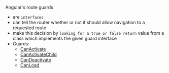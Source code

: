 Angular's route guards

- are `interfaces`
- can tell the router whether or not it should allow navigation to a requested route
- make this decision by `looking for a true or false return` value from a class which implements the given guard interface
- Guards:
  - [CanActivate](https://angular.io/api/router/CanActivate)
  - [CanActivateChild](https://angular.io/api/router/CanActivateChild)
  - [CanDeactivate](https://angular.io/api/router/CanDeactivate)
  - [CanLoad](https://angular.io/api/router/CanLoad)